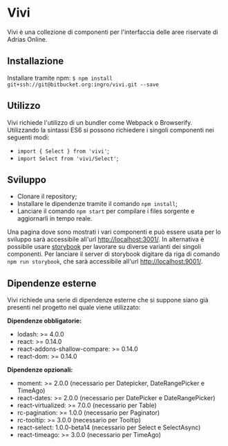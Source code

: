 # Vivi

Vivi è una collezione di componenti per l'interfaccia delle aree riservate di Adrias Online.

## Installazione

Installare tramite npm: `$ npm install git+ssh://git@bitbucket.org:ingro/vivi.git --save`

## Utilizzo

Vivi richiede l'utilizzo di un bundler come Webpack o Browserify. Utilizzando la sintassi ES6 si possono richiedere i singoli componenti nei seguenti modi:
- `import { Select } from 'vivi'`;
- `import Select from 'vivi/Select'`;

## Sviluppo

- Clonare il repository;
- Installare le dipendenze tramite il comando `npm install`;
- Lanciare il comando `npm start` per compilare i files sorgente e aggiornarli in tempo reale.

Una pagina dove sono mostrati i vari componenti e può essere usata per lo sviluppo sarà accessibile all'url [http://localhost:3001/](http://localhost:3001/).
In alternativa è possibile usare [storybook](https://github.com/kadirahq/react-storybook) per lavorare su diverse varianti dei singoli componenti. Per lanciare il server di storybook digitare da riga di comando `npm run storybook`, che sarà accessibile all'url [http://localhost:9001/](http://localhost:9001/).

## Dipendenze esterne

Vivi richiede una serie di dipendenze esterne che si suppone siano già presenti nel progetto nel quale viene utilizzato:

**Dipendenze obbligatorie:**

- lodash: >= 4.0.0
- react: >= 0.14.0
- react-addons-shallow-compare: >= 0.14.0
- react-dom: >= 0.14.0

**Dipendenze opzionali:**
- moment: >= 2.0.0 (necessario per Datepicker, DateRangePicker e TimeAgo)
- react-dates: >= 2.0.0 (necessario per DatePicker e DateRangePicker)
- react-virtualized: >= 7.0.0 (necessario per Table)
- rc-pagination: >= 1.0.0 (necessario per Paginator)
- rc-tooltip: >= 3.0.0 (necessario per Tooltip)
- react-select: 1.0.0-beta14 (necessario per Select e SelectAsync)
- react-timeago: >= 3.0.0 (necessario per TimeAgo)